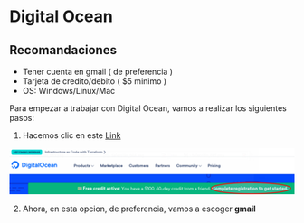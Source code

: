 Digital Ocean 
================

## Recomandaciones
* Tener cuenta en gmail ( de preferencia )
* Tarjeta de credito/debito ( $5 minimo ) 
* OS: Windows/Linux/Mac


Para empezar a trabajar con Digital Ocean, vamos a realizar los siguientes pasos: 

1. Hacemos clic en este [Link](https://m.do.co/c/35f14306ae1c "Digital Ocean")

![DO](https://github.com/kdetony/clouds/blob/master/Images/do.png "Digital Ocean")

2. Ahora, en esta opcion, de preferencia, vamos a escoger **gmail** 

